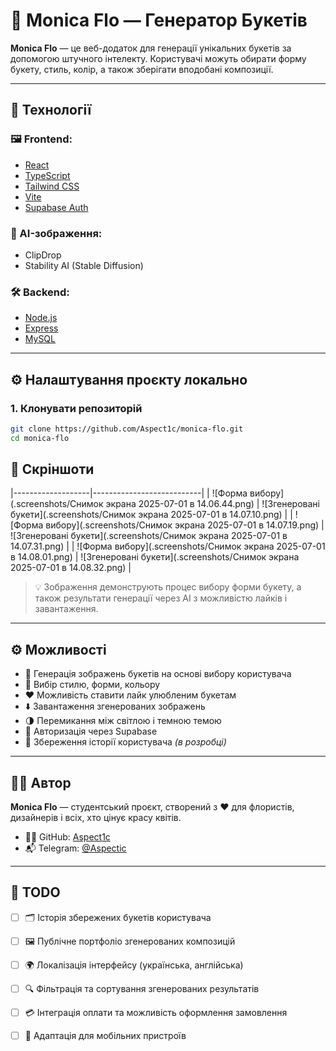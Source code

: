 # 💐 Monica Flo — Генератор Букетів

**Monica Flo** — це веб-додаток для генерації унікальних букетів за допомогою штучного інтелекту. Користувачі можуть обирати форму букету, стиль, колір, а також зберігати вподобані композиції.

---

## 🧩 Технології

### 🖼️ Frontend:
- [React](https://react.dev/)
- [TypeScript](https://www.typescriptlang.org/)
- [Tailwind CSS](https://tailwindcss.com/)
- [Vite](https://vitejs.dev/)
- [Supabase Auth](https://supabase.com/)

### 🧠 AI-зображення:
- ClipDrop
- Stability AI (Stable Diffusion)

### 🛠️ Backend:
- [Node.js](https://nodejs.org/)
- [Express](https://expressjs.com/)
- [MySQL](https://www.mysql.com/)

---

## ⚙️ Налаштування проєкту локально

### 1. Клонувати репозиторій

```bash
git clone https://github.com/Aspect1c/monica-flo.git
cd monica-flo
```
## 📸 Скріншоти

|-------------------|---------------------------|
| ![Форма вибору](.screenshots/Снимок экрана 2025-07-01 в 14.06.44.png) | ![Згенеровані букети](.screenshots/Снимок экрана 2025-07-01 в 14.07.10.png) |
| ![Форма вибору](.screenshots/Снимок экрана 2025-07-01 в 14.07.19.png) | ![Згенеровані букети](.screenshots/Снимок экрана 2025-07-01 в 14.07.31.png) |
| ![Форма вибору](.screenshots/Снимок экрана 2025-07-01 в 14.08.01.png) | ![Згенеровані букети](.screenshots/Снимок экрана 2025-07-01 в 14.08.32.png) |

> 💡 Зображення демонструють процес вибору форми букету, а також результати генерації через AI з можливістю лайків і завантаження.

---

## ⚙️ Можливості

- 🌸 Генерація зображень букетів на основі вибору користувача
- 🎯 Вибір стилю, форми, кольору
- ❤️ Можливість ставити лайк улюбленим букетам
- ⬇️ Завантаження згенерованих зображень
- 🌗 Перемикання між світлою і темною темою
- 🔐 Авторизація через Supabase
- 💾 Збереження історії користувача *(в розробці)*

---

## 👩‍🎨 Автор

**Monica Flo** — студентський проєкт, створений з ❤️ для флористів, дизайнерів і всіх, хто цінує красу квітів.

- 👩‍💻 GitHub: [Aspect1c](https://github.com/Aspect1c)  
- 📬 Telegram: [@Aspectic](https://t.me/Aspectic)

---

## 📌 TODO

- [ ] 🗂 Історія збережених букетів користувача
- [ ] 🖼 Публічне портфоліо згенерованих композицій
- [ ] 🌍 Локалізація інтерфейсу (українська, англійська)
- [ ] 🔍 Фільтрація та сортування згенерованих результатів
- [ ] 💳 Інтеграція оплати та можливість оформлення замовлення
- [ ] 📱 Адаптація для мобільних пристроїв

